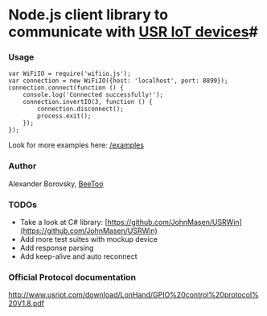 # Node.js client library to communicate with [USR IoT devices](http://www.usriot.com)#



### Usage

```
var WiFiIO = require('wifiio.js');
var connection = new WiFiIO({host: 'localhost', port: 8899});
connection.connect(function () {
    console.log('Connected successfully!');
    connection.invertIO(3, function () {
        connection.disconnect();
        process.exit();
    });
});
```

Look for more examples here: [/examples](/examples)

### Author

Alexander Borovsky, [BeeToo](http://beetoo.me)

### TODOs

* Take a look at C# library: [https://github.com/JohnMasen/USRWin](https://github.com/JohnMasen/USRWin)
* Add more test suites with mockup device
* Add response parsing
* Add keep-alive and auto reconnect

### Official Protocol documentation
http://www.usriot.com/download/LonHand/GPIO%20control%20protocol%20V1.8.pdf